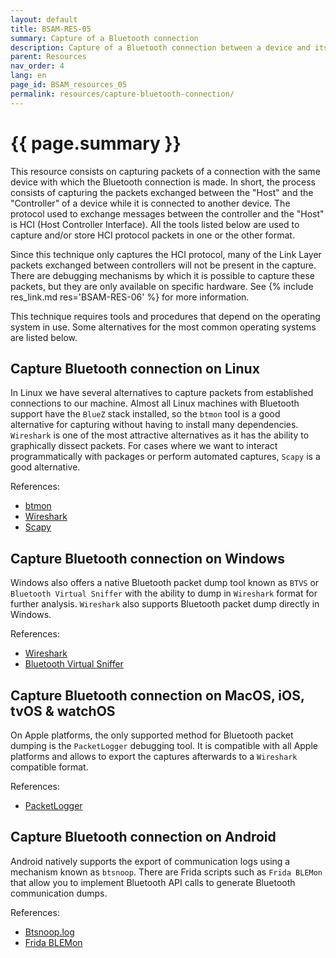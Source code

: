 ```yaml
---
layout: default
title: BSAM-RES-05
summary: Capture of a Bluetooth connection
description: Capture of a Bluetooth connection between a device and its controller to analyze Bluetooth traffic.
parent: Resources
nav_order: 4
lang: en
page_id: BSAM_resources_05
permalink: resources/capture-bluetooth-connection/
---
```


# {{ page.summary }}

This resource consists on capturing packets of a connection with the same device with which the Bluetooth connection is made. In short, the process consists of capturing the packets exchanged between the "Host" and the "Controller" of a device while it is connected to another device. The protocol used to exchange messages between the controller and the "Host" is HCI (Host Controller Interface). All the tools listed below are used to capture and/or store HCI protocol packets in one or the other format.

Since this technique only captures the HCI protocol, many of the Link Layer packets exchanged between controllers will not be present in the capture. There are debugging mechanisms by which it is possible to capture these packets, but they are only available on specific hardware. See {% include res_link.md res='BSAM-RES-06' %} for more information.

This technique requires tools and procedures that depend on the operating system in use. Some alternatives for the most common operating systems are listed below.


## Capture Bluetooth connection on Linux

In Linux we have several alternatives to capture packets from established connections to our machine. Almost all Linux machines with Bluetooth support have the `BlueZ` stack installed, so the `btmon` tool is a good alternative for capturing without having to install many dependencies. `Wireshark` is one of the most attractive alternatives as it has the ability to graphically dissect packets. For cases where we want to interact programmatically with packages or perform automated captures, `Scapy` is a good alternative.

References:

* [btmon](https://man.archlinux.org/man/extra/bluez-utils/btmon.1.en)
* [Wireshark](https://wiki.wireshark.org/Bluetooth)
* [Scapy](https://scapy.readthedocs.io/en/latest/layers/bluetooth.html)


## Capture Bluetooth connection on Windows

Windows also offers a native Bluetooth packet dump tool known as `BTVS` or `Bluetooth Virtual Sniffer` with the ability to dump in `Wireshark` format for further analysis. `Wireshark` also supports Bluetooth packet dump directly in Windows.

References:

* [Wireshark](https://wiki.wireshark.org/Bluetooth)
* [Bluetooth Virtual Sniffer](https://learn.microsoft.com/en-us/windows-hardware/drivers/bluetooth/testing-btp-tools-btvs)


## Capture Bluetooth connection on MacOS, iOS, tvOS & watchOS

On Apple platforms, the only supported method for Bluetooth packet dumping is the `PacketLogger` debugging tool. It is compatible with all Apple platforms and allows to export the captures afterwards to a `Wireshark` compatible format.

References:

* [PacketLogger](https://developer.apple.com/bug-reporting/profiles-and-logs/?name=bluetooth)


## Capture Bluetooth connection on Android

Android natively supports the export of communication logs using a mechanism known as `btsnoop`. There are Frida scripts such as `Frida BLEMon` that allow you to implement Bluetooth API calls to generate Bluetooth communication dumps.

References:

* [Btsnoop.log](https://source.android.com/docs/core/connect/bluetooth/verifying_debugging?hl=es-419#debugging-with-logs)
* [Frida BLEMon](https://github.com/optiv/blemon)
